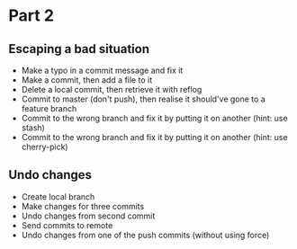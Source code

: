 # Part 2

## Escaping a bad situation

* Make a typo in a commit message and fix it
* Make a commit, then add a file to it
* Delete a local commit, then retrieve it with reflog
* Commit to master (don't push), then realise it should've gone to a feature branch
* Commit to the wrong branch and fix it by putting it on another (hint: use stash)
* Commit to the wrong branch and fix it by putting it on another (hint: use cherry-pick)

## Undo changes

* Create local branch
* Make changes for three commits
* Undo changes from second commit
* Send commits to remote
* Undo changes from one of the push commits (without using force)